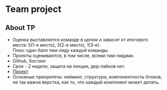 <h1>Team project</h1>

<h2>About TP</h2>
<ul>
<li>
Оценка выставляется команде в целом и зависит от итогового места: 5(1-е место), 3(2-е место), 1(3-е).
<br />
Плюс один балл тим-лиду каждой команды.
</li>
<li>
Проекты оцениваются, в том числе, всеми тим-лидами.
</li>
<li>
Github, Хостинг
</li>
<li>
Срок - 2 недели, защита на лекции, дед-лайнов нет.
</li>
<li>
<a href="teamProject.psd" target="_blank">Проект</a>
</li>
<li>
Основные приоритеты: нейминг, структура, компонентность блоков, не так важна верстка, как то, что каждый компонент может делать.
</li>
</ul>